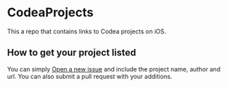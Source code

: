 CodeaProjects
=============

This a repo that contains links to Codea projects on iOS.

How to get your project listed
-------------
You can simply [Open a new issue](https://github.com/CodeaProjects/CodeaProjects/issues/new) and include the project name, author and url. You can also submit a pull request with your additions.
